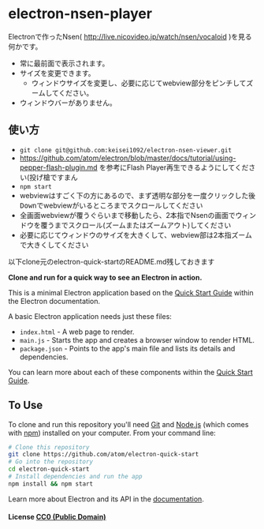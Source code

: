 # electron-nsen-player

Electronで作ったNsen( http://live.nicovideo.jp/watch/nsen/vocaloid )を見る何かです。

* 常に最前面で表示されます。
* サイズを変更できます。
  * ウィンドウサイズを変更し、必要に応じてwebview部分をピンチしてズームしてください。
* ウィンドウバーがありません。

## 使い方

* `git clone git@github.com:keisei1092/electron-nsen-viewer.git`
* https://github.com/atom/electron/blob/master/docs/tutorial/using-pepper-flash-plugin.md を参考にFlash Player再生できるようにしてください(投げ槍ですまん
* `npm start`
* webviewはすごく下の方にあるので、まず透明な部分を一度クリックした後<kbd>Down</kbd>でwebviewがいるところまでスクロールしてください
* 全画面webviewが覆うぐらいまで移動したら、2本指でNsenの画面でウィンドウを覆うまでスクロール(ズームまたはズームアウト)してください
* 必要に応じてウィンドウのサイズを大きくして、webview部は2本指ズームで大きくしてください

以下clone元のelectron-quick-startのREADME.md残しておきます

**Clone and run for a quick way to see an Electron in action.**

This is a minimal Electron application based on the [Quick Start Guide](http://electron.atom.io/docs/latest/tutorial/quick-start) within the Electron documentation.

A basic Electron application needs just these files:

- `index.html` - A web page to render.
- `main.js` - Starts the app and creates a browser window to render HTML.
- `package.json` - Points to the app's main file and lists its details and dependencies.

You can learn more about each of these components within the [Quick Start Guide](http://electron.atom.io/docs/latest/tutorial/quick-start).

## To Use

To clone and run this repository you'll need [Git](https://git-scm.com) and [Node.js](https://nodejs.org/en/download/) (which comes with [npm](http://npmjs.com)) installed on your computer. From your command line:

```bash
# Clone this repository
git clone https://github.com/atom/electron-quick-start
# Go into the repository
cd electron-quick-start
# Install dependencies and run the app
npm install && npm start
```

Learn more about Electron and its API in the [documentation](http://electron.atom.io/docs/latest).

#### License [CC0 (Public Domain)](LICENSE.md)
